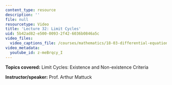 ```yaml
---
content_type: resource
description: ''
file: null
resourcetype: Video
title: 'Lecture 32: Limit Cycles'
uid: 5b42ad82-e500-0093-2f42-6036b0846a5c
video_files:
  video_captions_file: /courses/mathematics/18-03-differential-equations-spring-2010/video-lectures/lecture-32-limit-cycles/z-meBrqcy_I.vtt
video_metadata:
  youtube_id: z-meBrqcy_I
---
```


**Topics covered:** Limit Cycles: Existence and Non-existence Criteria

**Instructor/speaker:** Prof. Arthur Mattuck